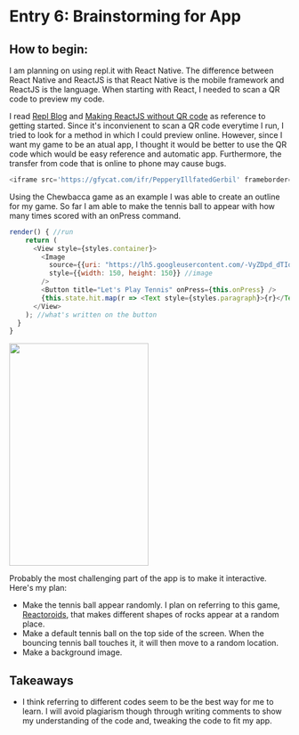 # Entry 6: Brainstorming for App

## How to begin:
I am planning on using repl.it with React Native. The difference between React Native and ReactJS is that
React Native is the mobile framework and ReactJS is the language. 
When starting with React, I needed to scan a QR code to preview my code. 

I read [Repl Blog](https://repl.it/site/blog/react_native) and 
[Making ReactJS without QR code](https://www.npmjs.com/package/qrcode.react) as reference to getting started.
Since it's inconvienent to scan a QR code everytime I run, I tried to look for a method in which I could 
preview online. However, since I want my game to be an atual app, I thought it would be better to use the QR code
which would be easy reference and automatic app. Furthermore, the transfer from code that is online to phone may
cause bugs.

```javascript
<iframe src='https://gfycat.com/ifr/PepperyIllfatedGerbil' frameborder='0' scrolling='no' width='640' height='360' allowfullscreen></iframe>
```


Using the Chewbacca game as an example I was able to create an outline for my game. So far I am able to make the 
tennis ball to appear with how many times scored with an onPress command.
```javascript
render() { //run
    return (
      <View style={styles.container}>
        <Image 
          source={{uri: "https://lh5.googleusercontent.com/-VyZDpd_dTIo/VDtes4mCmOI/AAAAAAAAADQ/psSjLdQD_Ww/w1826-h1826/MTO_Tennis_Ball.png"}}
          style={{width: 150, height: 150}} //image
        />
        <Button title="Let's Play Tennis" onPress={this.onPress} /> 
        {this.state.hit.map(r => <Text style={styles.paragraph}>{r}</Text>)}
      </View> 
    ); //what's written on the button
  }
}
```
<img src="http://i.imgur.com/nwETCvV.png" width="250" height="400" />

Probably the most challenging part of the app is to make it interactive. Here's my plan:
* Make the tennis ball appear randomly. I plan on referring to this game, [Reactoroids](https://react.rocks/example/Reacteroids),
that makes different shapes of rocks appear at a random place.
* Make a default tennis ball on the top side of the screen. When the bouncing tennis ball touches it, it will then
move to a random location.
* Make a background image.

## Takeaways
* I think referring to different codes seem to be the best way for me to learn. I will avoid plagiarism though through
writing comments to show my understanding of the code and, tweaking the code to fit my app.
